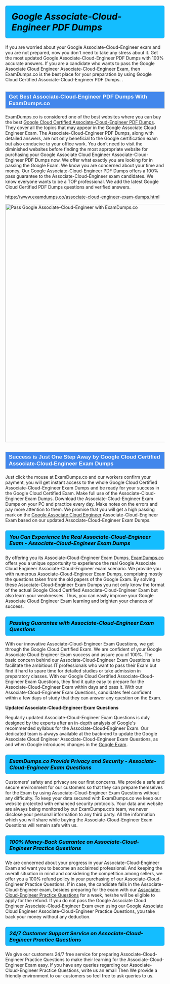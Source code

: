 <h1>                <strong><span style="display: block; color: #000000; background: #14BDFF; border: 0.5px solid #AED6F1; border-left: 3px solid #3498DB; padding: .6em; border-radius: 6px;">                     <em>Google Associate-Cloud-Engineer <span class="exam_variation">PDF Dumps</span> </em>                </span></strong>            </h1>                        <p>If you are worried about your Google Associate-Cloud-Engineer exam and you are not prepared, now you don't need to take any stress about it.             Get the most updated Google Associate-Cloud-Engineer <span class="exam_variation">PDF Dumps</span> with 100% accurate answers. If you are a candidate who wants to pass the             Google Associate Cloud Engineer Associate-Cloud-Engineer Exam, then ExamDumps.co is the best place for your preparation by using Google Cloud Certified Associate-Cloud-Engineer <span class="exam_variation">PDF Dumps</span>. .</p>                        <h2 style="background: #4287ec; border: 1px solid #cccccc; padding: 5px 10px;">                <span style="color: #ffffff;">                    <span style="font-size: 11pt;">                        <span style="line-height: normal;">                            <span style="font-family: Calibri,sans-serif;">                                <strong>                                    <span style="font-size: 13.0pt;">Get Best Associate-Cloud-Engineer <span class="exam_variation">PDF Dumps</span> With ExamDumps.co</span>                                </strong>                            </span>                        </span>                    </span>                </span>            </h2>                        <p>ExamDumps.co is considered one of the best websites where you can buy the best <a href="https://www.examdumps.co/google-cloud-certified-exam-dumps.html">Google Cloud Certified Associate-Cloud-Engineer <span class="exam_variation">PDF Dumps</span></a>.             They cover all the topics that may appear in the Google Associate Cloud Engineer Exam. The Associate-Cloud-Engineer <span class="exam_variation">PDF Dumps</span>,             along with detailed answers, are not only beneficial to the Google certification exam but also conducive to your office work.             You don’t need to visit the diminished websites before finding the most appropriate website for purchasing your             Google Associate Cloud Engineer Associate-Cloud-Engineer <span class="exam_variation">PDF Dumps</span> now. We offer what exactly you are looking for in passing the Google Exam.             We know you are concerned about your time and money. Our Google Associate-Cloud-Engineer <span class="exam_variation">PDF Dumps</span> offers a 100% pass guarantee to the             Associate-Cloud-Engineer exam candidates. We know everyone wants to be a TOP professional. We add the latest Google Cloud Certified <span class="exam_variation">PDF Dumps</span> questions and verified answers.</p>                        <p><a href="https://www.examdumps.co/associate-cloud-engineer-exam-dumps.html">https://www.examdumps.co/associate-cloud-engineer-exam-dumps.html</a></p>                        <p><a href="https://www.examdumps.co/"><img src="https://www.examdumps.co//images/banners/big-sale-20-percent-discount-offer-examdumps.jpg" class="postImage" alt="Pass Google Associate-Cloud-Engineer with ExamDumps.co" width="750"></a></p>                            <h2 style="background: #4287ec; border: 1px solid #cccccc; padding: 5px 10px;">                <span style="color: #ffffff;">                    <span style="font-size: 11pt;">                        <span style="line-height: normal;">                            <span style="font-family: Calibri,sans-serif;">                                <strong>                                    <span style="font-size: 13.0pt;">Success is Just One Step Away by Google Cloud Certified Associate-Cloud-Engineer <span class="exam_variation2">Exam Dumps</span></span>                                </strong>                            </span>                        </span>                    </span>                </span>            </h2>                        <p>Just click the mouse at ExamDumps.co and our workers confirm your payment, you will get instant access to the whole Google Cloud Certified Associate-Cloud-Engineer <span class="exam_variation2">Exam Dumps</span>             and be ready for your success in the Google Cloud Certified Exam. Make full use of the Associate-Cloud-Engineer <span class="exam_variation2">Exam Dumps</span>. Download the Associate-Cloud-Engineer <span class="exam_variation2">Exam Dumps</span> on your             PC and practice every day. Make notes on the errors and pay more attention to them. We promise that you will get a high passing mark on the             <a href="https://www.examdumps.co/associate-cloud-engineer-exam-dumps.html">Google Associate Cloud Engineer</a> Associate-Cloud-Engineer Exam based on our updated Associate-Cloud-Engineer <span class="exam_variation2">Exam Dumps</span>.</p>                        <h3>                <strong>                    <span style="display: block; color: #000000; background: #14BDFF; border: 0.5px solid #AED6F1; border-left: 3px solid #3498DB; padding: .6em; border-radius: 6px;">                        <em>You Can Experience the Real Associate-Cloud-Engineer Exam - Associate-Cloud-Engineer <span class="exam_variation2">Exam Dumps</span></em>                    </span>                </strong>            </h3>                        <p>By offering you its Associate-Cloud-Engineer <span class="exam_variation2">Exam Dumps</span>, <a href="https://www.examdumps.co/">ExamDumps.co</a> offers you a unique opportunity to experience the real             Google Associate Cloud Engineer Associate-Cloud-Engineer exam scenario. We provide you with numerous Associate-Cloud-Engineer <span class="exam_variation2">Exam Dumps</span>, comprising mostly             the questions taken from the old papers of the Google Exam. By solving these Associate-Cloud-Engineer <span class="exam_variation2">Exam Dumps</span> you not only know the format of the actual             Google Cloud Certified Associate-Cloud-Engineer Exam but also learn your weaknesses. Thus, you can easily improve your             Google Associate Cloud Engineer Exam learning and brighten your chances of success.</p>                        <h3>                <strong>                    <span style="display: block; color: #000000; background: #14BDFF; border: 0.5px solid #AED6F1; border-left: 3px solid #3498DB; padding: .6em; border-radius: 6px;">                        <em>Passing Guarantee with Associate-Cloud-Engineer <span class="exam_variation3">Exam Questions</span></em>                    </span>                </strong>            </h3>                        <p>With our innovative Associate-Cloud-Engineer <span class="exam_variation3">Exam Questions</span>, we get through the Google Cloud Certified Exam. We are confident of your Google Associate Cloud Engineer Exam             success and assure you of 100%. The basic concern behind our Associate-Cloud-Engineer <span class="exam_variation3">Exam Questions</span> is to facilitate the ambitious IT professionals who want to pass their             Exam but find it hard to spare time for detailed studies or take admission in preparatory classes. With our Google Cloud Certified Associate-Cloud-Engineer <span class="exam_variation3">Exam Questions</span>, they             find it quite easy to prepare for the Associate-Cloud-Engineer Exam within days and pass it. With our Associate-Cloud-Engineer <span class="exam_variation3">Exam Questions</span>, candidates feel confident within a few days of             study that they can answer any question on the Exam.</p>                        <p><strong>Updated Associate-Cloud-Engineer <span class="exam_variation3">Exam Questions</span></strong></p>                        <p>Regularly updated Associate-Cloud-Engineer <span class="exam_variation3">Exam Questions</span> is duly designed by the experts after an in-depth analysis of Google's recommended syllabus for the Associate-Cloud-Engineer Exam.             Our dedicated team is always available at the back-end to update the Google Associate Cloud Engineer Associate-Cloud-Engineer <span class="exam_variation3">Exam Questions</span>,             as and when Google introduces changes in the <a href="https://www.examdumps.co/google-exam-dumps.html">Google Exam</a>.</p>                        <h3>                <strong>                    <span style="display: block; color: #000000; background: #14BDFF; border: 0.5px solid #AED6F1; border-left: 3px solid #3498DB; padding: .6em; border-radius: 6px;">                        <em>ExamDumps.co Provide Privacy and Security - Associate-Cloud-Engineer <span class="exam_variation3">Exam Questions</span></em>                    </span>                </strong>            </h3>                        <p>Customers’ safety and privacy are our first concerns. We provide a safe and secure environment for our customers so that they can prepare themselves for the Exam by using             Associate-Cloud-Engineer <span class="exam_variation3">Exam Questions</span> without any difficulty. To keep your data secured with ExamDumps.co we keep our website protected with enhanced security protocols. Your data and website             are always being monitored by our ExamDumps.co’s team, we never disclose your personal information to any third party. All the information which you will share while buying             the Associate-Cloud-Engineer <span class="exam_variation3">Exam Questions</span> will remain safe with us.</p>                        <h3>                <strong>                    <span style="display: block; color: #000000; background: #14BDFF; border: 0.5px solid #AED6F1; border-left: 3px solid #3498DB; padding: .6em; border-radius: 6px;">                        <em>100% Money-Back Guarantee on Associate-Cloud-Engineer <span class="exam_variation4">Practice Questions</span></em>                    </span>                </strong>            </h3>                        <p>We are concerned about your progress in your Associate-Cloud-Engineer Exam and want you to become an acclaimed professional. And keeping the overall situation in mind and             considering the competition among sellers, we offer you a 100% refund policy in your purchasing of our Associate-Cloud-Engineer <span class="exam_variation4">Practice Questions</span>. If in case, the candidate fails in the             Associate-Cloud-Engineer exam, besides preparing for the exam with our <a href="https://www.examdumps.co/associate-cloud-engineer-exam-dumps.html">Associate-Cloud-Engineer <span class="exam_variation4">Practice Questions</span></a> for a week, he/she will be eligible to apply for the refund. If you do not pass the             Google Associate Cloud Engineer Associate-Cloud-Engineer Exam even using our Google Associate Cloud Engineer Associate-Cloud-Engineer <span class="exam_variation4">Practice Questions</span>, you             take back your money without any deduction.</p>                        <h3>                <strong>                    <span style="display: block; color: #000000; background: #14BDFF; border: 0.5px solid #AED6F1; border-left: 3px solid #3498DB; padding: .6em; border-radius: 6px;">                        <em>24/7 Customer Support Service on Associate-Cloud-Engineer <span class="exam_variation4">Practice Questions</span></em>                    </span>                </strong>            </h3>                        <p>We give our customers 24/7 free service for preparing Associate-Cloud-Engineer <span class="exam_variation4">Practice Questions</span> to make their learning for the Associate-Cloud-Engineer Exam easy. If you have any queries regarding our             Associate-Cloud-Engineer <span class="exam_variation4">Practice Questions</span>, write us an email Then We provide a friendly environment to our customers so feel free to ask queries to us.</p>                    
